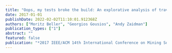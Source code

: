 ```yaml
---
title: "Oops, my tests broke the build: An explorative analysis of travis ci with github"
date: 2017-01-01
publishDate: 2022-02-02T11:10:01.912368Z
authors: ["Moritz Beller", "Georgios Gousios", "Andy Zaidman"]
publication_types: ["1"]
abstract: ""
featured: false
publication: "*2017 IEEE/ACM 14th International Conference on Mining Software Repositories (MSR)*"
---
```


